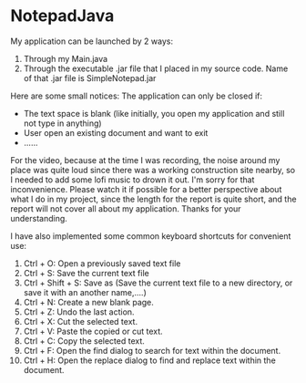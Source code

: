 # NotepadJava
My application can be launched by 2 ways:
1. Through my Main.java
2. Through the executable .jar file that I placed in my source code. Name of that .jar file is SimpleNotepad.jar

Here are some small notices:
The application can only be closed if:
- The text space is blank (like initially, you open my application and still not type in anything)
- User open an existing document and want to exit
- ......

For the video, because at the time I was recording, the noise around my place was quite loud since there was a working construction site nearby, so I needed to add some lofi music to drown it out. I'm sorry for that inconvenience. Please watch it if possible for a better perspective about what I do in my project, since the length for the report is quite short, and the report will not cover all about my application. Thanks for your understanding.

I have also implemented some common keyboard shortcuts for convenient use:
1. Ctrl + O: Open a previously saved text file
2. Ctrl + S: Save the current text file 
3. Ctrl + Shift + S: Save as (Save the current text file to a new directory, or save it with an another name,....)
4. Ctrl + N: Create a new blank page.
5. Ctrl + Z: Undo the last action.
6. Ctrl + X: Cut the selected text.
7. Ctrl + V: Paste the copied or cut text.
8. Ctrl + C: Copy the selected text.
9. Ctrl + F: Open the find dialog to search for text within the document.
10. Ctrl + H: Open the replace dialog to find and replace text within the document.

